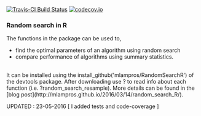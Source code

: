 [![Travis-CI Build Status](https://travis-ci.org/mlampros/RandomSearchR.svg?branch=master)](https://travis-ci.org/mlampros/RandomSearchR)
[![codecov.io](https://codecov.io/github/mlampros/RandomSearchR/coverage.svg?branch=master)](https://codecov.io/github/mlampros/RandomSearchR?branch=master)


### Random search in R

The functions in the package can be used to,
* find the optimal parameters of an algorithm using random search
* compare performance of algorithms using summary statistics. 
<br>
  It can be installed using the install_github('mlampros/RandomSearchR') of the devtools package. After downloading use ? to read info about each function (i.e. ?random_search_resample). More details can be found in the [blog post](http://mlampros.github.io/2016/03/14/random_search_R/).
<br>

UPDATED : 23-05-2016 [ I added tests and code-coverage ]
